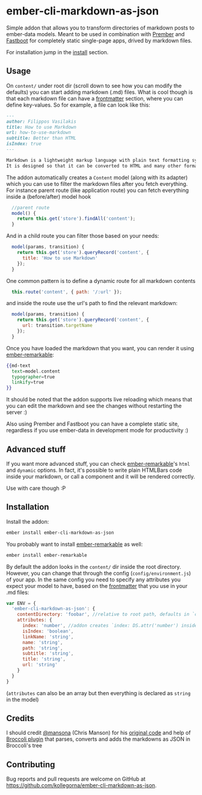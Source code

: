 # ember-cli-markdown-as-json
Simple addon that allows you to transform directories of markdown posts to ember-data models.
Meant to be used in combination with [Prember](https://github.com/ef4/prember)
and [Fastboot](https://ember-fastboot.com/) for completely static single-page apps, drived by markdown files.

For installation jump in the [install](#installation) section.

## Usage
On `content/` under root dir (scroll down to see how you can modify the defaults) you can start adding markdown (.md) files.
What is cool though is that each markdown file can have a
[frontmatter](https://jekyllrb.com/docs/frontmatter/) section, where you can define key-values.
So for example, a file can look like this:

```markdown
---
author: Filippos Vasilakis
title: How to use Markdown
url: how-to-use-markdown
subtitle: Better than HTML
isIndex: true
---

Markdown is a lightweight markup language with plain text formatting syntax.
It is designed so that it can be converted to HTML and many other formats using a tool by the same name.
```

The addon automatically creates a `Content` model (along with its adapter) which you can use to filter the markdown
files after you fetch everything. For instance parent route (like application route) you can fetch everything inside a (before/after) model hook

```javascript
  //parent route
  model() {
    return this.get('store').findAll('content');
  }
```
And in a child route you can filter those based on your needs:

```javascript
  model(params, transition) {
    return this.get('store').queryRecord('content', {
      title: 'How to use Markdown'
    });
  }
```

One common pattern is to define a dynamic route for all markdown contents
```javascript
  this.route('content', { path: '/:url' });
```

and inside the route use the url's path to find the relevant markdown:

```javascript
  model(params, transition) {
    return this.get('store').queryRecord('content', {
      url: transition.targetName
    });
  }
```

Once you have loaded the markdown that you want, you can render it using [ember-remarkable](https://github.com/johnotander/ember-remarkable):

```handlebars
{{md-text
  text=model.content
  typographer=true
  linkify=true
}}
```


It should be noted that the addon supports live reloading which means that you can edit the markdown and see the changes without
restarting the server :)

Also using Prember and Fastboot you can have a complete static site, regardless if you use ember-data in development mode for productivity :)

## Advanced stuff
If you want more advanced stuff, you can check [ember-remarkable](https://github.com/johnotander/ember-remarkable)'s `html` and `dynamic` options.
In fact, it's possible to write plain HTMLBars code inside your markdown, or call a component and it will be rendered correctly.

Use with care though :P

## Installation
Install the addon:
```bash
ember install ember-cli-markdown-as-json
```

You probably want to install [ember-remarkable](https://github.com/johnotander/ember-remarkable) as well:
```bash
ember install ember-remarkable
```

By default the addon looks in the `content/` dir inside the root directory. However,
you can change that through the config (`config/environment.js`) of your app.
In the same config you need to specify any attributes you expect your model to have,
based on the [frontmatter](https://jekyllrb.com/docs/frontmatter/) that you use in your .md files:

```javascript
var ENV = {
  'ember-cli-markdown-as-json': {
    contentDirectory: 'foobar', //relative to root path, defaults in `content`',
    attributes: {
      index: 'number', //addon creates `index: DS.attr('number') inside the Content model
      isIndex: 'boolean',
      linkName: 'string',
      name: 'string',
      path: 'string',
      subtitle: 'string',
      title: 'string',
      url: 'string'
    }
  }
}
```
(`attributes` can also be an array but then everything is declared as `string` in the model)


## Credits
I should credit [@mansona](https://github.com/mansona) (Chris Manson) for
his [original code](https://github.com/stonecircle/broccoli-static-site-json/blob/master/index.js) and help of
[Broccoli plugin](https://github.com/kollegorna/ember-cli-markdown-as-json/blob/master/broccoli/markdown-to-json.js) that 
parses, converts and adds the markdowns as JSON in Broccoli's tree

## Contributing
Bug reports and pull requests are welcome on GitHub at https://github.com/kollegorna/ember-cli-markdown-as-json.

